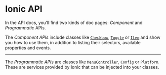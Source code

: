 # Ionic API

In the API docs, you'll find two kinds of doc pages: _Component_ and _Programmatic_ APIs.

The _Component APIs_ include classes like [`Checkbox`](/docs/api/checkbox), [`Toggle`](/docs/api/toggle) or [`Item`](/docs/api/item) and show you how to use them, in addition to listing their selectors, available properties and events.

---

The _Programmatic APIs_ are classes like [`MenuController`](/docs/api/menu-controller), `Config` or `Platform`.
These are services provided by Ionic that can be injected into your classes.